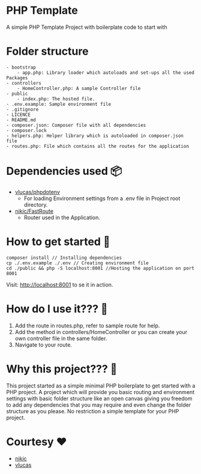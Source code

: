 # PHP Template

A simple PHP Template Project with boilerplate code to start with

# Folder structure
    - bootstrap
        - app.php: Library loader which autoloads and set-ups all the used Packages
    - controllers
        - HomeController.php: A sample Controller file
    - public
        - index.php: The hosted file.
    - .env.example: Sample environment file
    - .gitignore
    - LICENCE
    - README.md
    - composer.json: Composer file with all dependencies
    - composer.lock
    - helpers.php: Helper library which is autoloaded in composer.json file
    - routes.php: File which contains all the routes for the application

# Dependencies used :package:
- [vlucas/phpdotenv](https://github.com/vlucas/phpdotenv)
    - For loading Environment settings from a .env file in Project root directory.
- [nikic/FastRoute](https://github.com/nikic/FastRoute)
    - Router used in the Application.

# How to get started :rocket:
    composer install // Installing dependencies
    cp ./.env.example ./.env // Creating environment file
    cd ./public && php -S localhost:8001 //Hosting the application on port 8001

Visit: [http://localhost:8001](http://localhost:8001) to se it in action.

# How do I use it??? :thinking:
1. Add the route in routes.php, refer to sample route for help.
2. Add the method in controllers/HomeController or you can create your own controller file in the same folder.
3. Navigate to your route.

# Why this project??? :thinking:
This project started as a simple minimal PHP boilerplate to get started with a PHP project. A project which will provide you basic routing and environment settings with basic folder structure like an open canvas giving you freedom to add any dependencies that you may require and even change the folder structure as you please. No restriction a simple template for your PHP project.

# Courtesy :heart:
- [nikic](https://github.com/nikic/FastRoute)
- [vlucas](https://github.com/vlucas)
